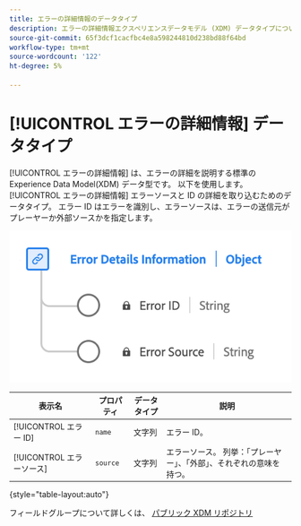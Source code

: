 ```yaml
---
title: エラーの詳細情報のデータタイプ
description: エラーの詳細情報エクスペリエンスデータモデル (XDM) データタイプについて説明します。
source-git-commit: 65f3dcf1cacfbc4e8a598244810d238bd88f64bd
workflow-type: tm+mt
source-wordcount: '122'
ht-degree: 5%

---
```


# [!UICONTROL エラーの詳細情報] データタイプ

[!UICONTROL エラーの詳細情報] は、エラーの詳細を説明する標準の Experience Data Model(XDM) データ型です。 以下を使用します。 [!UICONTROL エラーの詳細情報] エラーソースと ID の詳細を取り込むためのデータタイプ。 エラー ID はエラーを識別し、エラーソースは、エラーの送信元がプレーヤーか外部ソースかを指定します。

![Error Details Information データ型の図です。](../images/data-types/error-details-information.png)

| 表示名 | プロパティ | データタイプ | 説明 |
|----------------|----------------|-----------|----------------------------------------------|
| [!UICONTROL エラー ID] | `name` | 文字列 | エラー ID。 |
| [!UICONTROL エラーソース] | `source` | 文字列 | エラーソース。 列挙：「プレーヤー」、「外部」、それぞれの意味を持つ。 |

{style="table-layout:auto"}

フィールドグループについて詳しくは、 [パブリック XDM リポジトリ](https://github.com/adobe/xdm/blob/master/components/datatypes/errordetails.schema.json)
